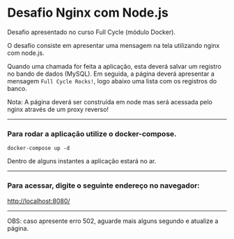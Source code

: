 # Desafio Nginx com Node.js

Desafio apresentado no curso Full Cycle (módulo Docker).

O desafio consiste em apresentar uma mensagem na tela utilizando nginx com node.js.

Quando uma chamada for feita a aplicação, esta deverá salvar um registro no bando de dados (MySQL). 
Em seguida, a página deverá apresentar a mensagem ```Full Cycle Rocks!```, logo abaixo uma lista com os registros do banco.

Nota: A página deverá ser construída em node mas será acessada pelo nginx através de um proxy reverso!

---

### Para rodar a aplicação utilize o docker-compose.

```
docker-compose up -d 
```

Dentro de alguns instantes a aplicação estará no ar.

---

### Para acessar, digite o seguinte endereço no navegador:

[http://localhost:8080/](http://localhost:8080/)

---
OBS: caso apresente erro 502, aguarde mais alguns segundo e atualize a página.
